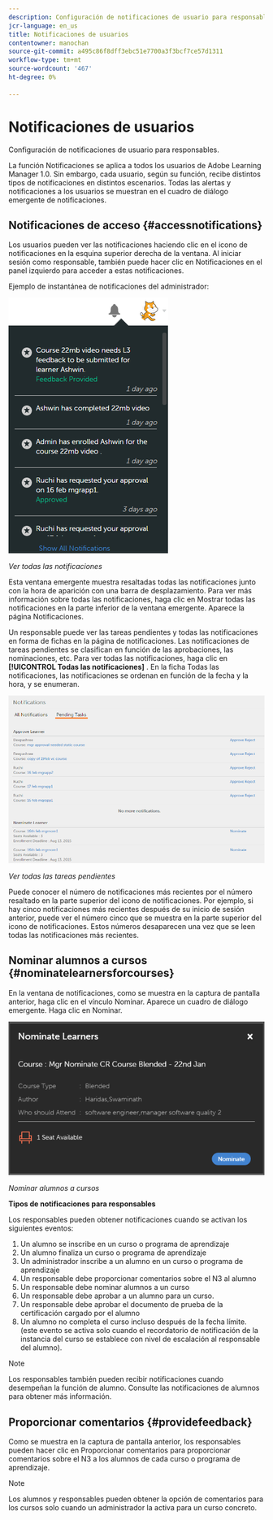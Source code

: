```yaml
---
description: Configuración de notificaciones de usuario para responsables.
jcr-language: en_us
title: Notificaciones de usuarios
contentowner: manochan
source-git-commit: a495c86f8dff3ebc51e7700a3f3bcf7ce57d1311
workflow-type: tm+mt
source-wordcount: '467'
ht-degree: 0%

---
```




# Notificaciones de usuarios

Configuración de notificaciones de usuario para responsables.

La función Notificaciones se aplica a todos los usuarios de Adobe Learning Manager 1.0. Sin embargo, cada usuario, según su función, recibe distintos tipos de notificaciones en distintos escenarios. Todas las alertas y notificaciones a los usuarios se muestran en el cuadro de diálogo emergente de notificaciones.

## Notificaciones de acceso {#accessnotifications}

Los usuarios pueden ver las notificaciones haciendo clic en el icono de notificaciones en la esquina superior derecha de la ventana. Al iniciar sesión como responsable, también puede hacer clic en Notificaciones en el panel izquierdo para acceder a estas notificaciones.

Ejemplo de instantánea de notificaciones del administrador:

![](assets/manager-notifications-2.png)

*Ver todas las notificaciones*

Esta ventana emergente muestra resaltadas todas las notificaciones junto con la hora de aparición con una barra de desplazamiento. Para ver más información sobre todas las notificaciones, haga clic en Mostrar todas las notificaciones en la parte inferior de la ventana emergente. Aparece la página Notificaciones.

Un responsable puede ver las tareas pendientes y todas las notificaciones en forma de fichas en la página de notificaciones. Las notificaciones de tareas pendientes se clasifican en función de las aprobaciones, las nominaciones, etc. Para ver todas las notificaciones, haga clic en **[!UICONTROL Todas las notificaciones]** . En la ficha Todas las notificaciones, las notificaciones se ordenan en función de la fecha y la hora, y se enumeran.

![](assets/manager-notifications-page.png)

*Ver todas las tareas pendientes*

Puede conocer el número de notificaciones más recientes por el número resaltado en la parte superior del icono de notificaciones. Por ejemplo, si hay cinco notificaciones más recientes después de su inicio de sesión anterior, puede ver el número cinco que se muestra en la parte superior del icono de notificaciones. Estos números desaparecen una vez que se leen todas las notificaciones más recientes.

## Nominar alumnos a cursos {#nominatelearnersforcourses}

En la ventana de notificaciones, como se muestra en la captura de pantalla anterior, haga clic en el vínculo Nominar. Aparece un cuadro de diálogo emergente. Haga clic en Nominar.

![](assets/nominate-learners.png)

*Nominar alumnos a cursos*

**Tipos de notificaciones para responsables**

Los responsables pueden obtener notificaciones cuando se activan los siguientes eventos:

1. Un alumno se inscribe en un curso o programa de aprendizaje
1. Un alumno finaliza un curso o programa de aprendizaje
1. Un administrador inscribe a un alumno en un curso o programa de aprendizaje
1. Un responsable debe proporcionar comentarios sobre el N3 al alumno
1. Un responsable debe nominar alumnos a un curso
1. Un responsable debe aprobar a un alumno para un curso.
1. Un responsable debe aprobar el documento de prueba de la certificación cargado por el alumno
1. Un alumno no completa el curso incluso después de la fecha límite. (este evento se activa solo cuando el recordatorio de notificación de la instancia del curso se establece con nivel de escalación al responsable del alumno).

>[!NOTE]
>
>Los responsables también pueden recibir notificaciones cuando desempeñan la función de alumno. Consulte las notificaciones de alumnos para obtener más información.

## Proporcionar comentarios {#providefeedback}

Como se muestra en la captura de pantalla anterior, los responsables pueden hacer clic en Proporcionar comentarios para proporcionar comentarios sobre el N3 a los alumnos de cada curso o programa de aprendizaje.

>[!NOTE]
>
>Los alumnos y responsables pueden obtener la opción de comentarios para los cursos solo cuando un administrador la activa para un curso concreto.

